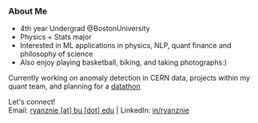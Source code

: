 ### About Me

- 4th year Undergrad @BostonUniversity
- Physics + Stats major
- Interested in ML applications in physics, NLP, quant finance and philosophy of science
- Also enjoy playing basketball, biking, and taking photographs:)

Currently working on anomaly detection in CERN data, projects within my quant team, and planning for a [datathon](https://github.com/budatasci/deep-learning-workshop)

Let's connect! <br>
Email: [ryanznie [at] bu [dot] edu](mailto:ryanznie@bu.edu) | LinkedIn: [in/ryanznie](https://www.linkedin.com/in/ryanznie/)
<!--
**ryanznie/ryanznie** is a ✨ _special_ ✨ repository because its `README.md` (this file) appears on your GitHub profile.

Here are some ideas to get you started:

- 🔭 I’m currently working on ...
- 🌱 I’m currently learning ...
- 👯 I’m looking to collaborate on ...
- 🤔 I’m looking for help with ...
- 💬 Ask me about ...
- 📫 How to reach me: ...
- 😄 Pronouns: ...
- ⚡ Fun fact: ...
-->
